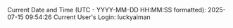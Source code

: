 Current Date and Time (UTC - YYYY-MM-DD HH:MM:SS formatted): 2025-07-15 09:54:26
Current User's Login: luckyaiman
